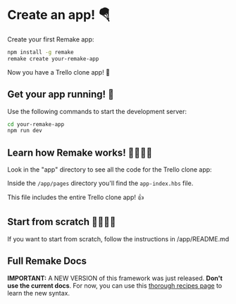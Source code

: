 # Create an app! 🪂

Create your first Remake app:

```sh
npm install -g remake
remake create your-remake-app
```

Now you have a Trello clone app! 🤩

## Get your app running! 🛵

Use the following commands to start the development server:

```sh
cd your-remake-app
npm run dev
```

## Learn how Remake works! 👩‍💻👨‍💻

Look in the "app" directory to see all the code for the Trello clone app:

Inside the `/app/pages` directory you'll find the `app-index.hbs` file.

This file includes the entire Trello clone app! 👍

## Start from scratch 👨‍🎨👩‍🎨

If you want to start from scratch, follow the instructions in /app/README.md

## Full Remake Docs

**IMPORTANT:** A NEW VERSION of this framework was just released. **Don't use the current docs**. For now, you can use this [thorough recipes page](https://recipes.remaketheweb.com/) to learn the new syntax.
